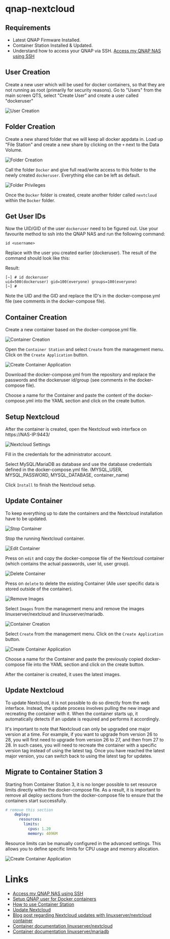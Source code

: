 # qnap-nextcloud

## Requirements

- Latest QNAP Firmware Installed.
- Container Station Installed & Updated.
- Understand how to access your QNAP via SSH.  [Access my QNAP NAS using SSH](https://www.qnap.com/en/how-to/knowledge-base/article/how-do-i-access-my-qnap-nas-using-ssh)

## User Creation
Create a new user which will be used for docker containers, so that they are not running as root (primarily for security reasons). 
Go to "Users" from the main screen QTS, select "Create User" and create a user called "dockeruser"

![User Creation](.attachments/UserCreation.png)


## Folder Creation
Create a new shared folder that we will keep all docker appdata in. Load up "File Station" and create a new share by clicking on the `+` next to the Data Volume.

![Folder Creation](.attachments/FolderCreation.png)

Call the folder `Docker` and give full read/write access to this folder to the newly created `dockeruser`. Everything else can be left as default.

![Folder Privileges](.attachments/FolderPrivileges.png)

Once the `Docker` folder is created, create another folder called `nextcloud` within the `Docker` folder.


## Get User IDs
Now the UID/GID of the user `dockeruser` need to be figured out. Use your favourite method to ssh into the QNAP NAS and run the following command:

```console
id <username>
```

Replace <username> with the user you created earlier (dockeruser). The result of the command should look like this:

Result:
```console
[~] # id dockeruser
uid=500(dockeruser) gid=100(everyone) groups=100(everyone)
[~] #
```

Note the UID and the GID and replace the ID's in the docker-compose.yml file (see comments in the docker-compose file).


## Container Creation
Create a new container based on the docker-compose.yml file.

![Container Creation](.attachments/ContainerCreation.png)

Open the `Container Station` and select `Create` from the management menu. Click on the `Create Application` button.

![Create Container Application](.attachments/CreateContainerApplication.png)

Download the docker-compose.yml from the repository and replace the passwords and the dockeruser id/group (see comments in the docker-compose file).

Choose a name for the Container and paste the content of the docker-compose.yml into the YAML section and click on the create button.

## Setup Nextcloud 
After the container is created, open the Nextcloud web interface on https://NAS-IP:9443/

![Nextcloud Settings](.attachments/NextcloudSettings.png)

Fill in the credentials for the administrator account.

Select MySQL/MariaDB as database and use the database credentials defined in the docker-compose.yml file.
(MYSQL_USER, MYSQL_PASSWORD, MYSQL_DATABASE, container_name)

Click `Install` to finish the Nextcloud setup.

## Update Container
To keep everything up to date the containers and the Nextcloud installation have to be updated.

![Stop Container](.attachments/StopContainer.png)

Stop the running Nextcloud container.

![Edit Container](.attachments/EditContainer.png)

Press on `edit` and copy the docker-compose file of the Nextcloud container (which contains the actual passwords, user Id, user group).

![Delete Container](.attachments/DeleteContainer.png)

Press on `delete` to delete the existing Container (Alle user specific data is stored outside of the container).

![Remove Images](.attachments/RemoveImages.png)

Select `Images` from the management menu and remove the images linuxserver/nextcloud and linuxserver/mariadb.

![Container Creation](.attachments/ContainerCreation.png)

Select `Create` from the management menu. Click on the `Create Application` button.

![Create Container Application](.attachments/CreateContainerApplication.png)

Choose a name for the Container and paste the previously copied docker-compose file into the YAML section and click on the create button.

After the container is created, it uses the latest images.

## Update Nextcloud
To update Nextcloud, it is not possible to do so directly from the web interface. Instead, the update process involves pulling the new image and recreating the container with it. When the container starts up, it automatically detects if an update is required and performs it accordingly.

It's important to note that Nextcloud can only be upgraded one major version at a time. For example, if you want to upgrade from version 26 to 28, you will first need to upgrade from version 26 to 27, and then from 27 to 28. In such cases, you will need to recreate the container with a specific version tag instead of using the latest tag. Once you have reached the latest major version, you can switch back to using the latest tag for updates.


## Migrate to Container Station 3
Starting from Container Station 3, it is no longer possible to set resource limits directly within the docker-compose file. 
As a result, it is important to remove all deploy sections from the docker-compose file to ensure that the containers start successfully.

```yaml
# remove this section 
    deploy:
      resources:
        limits:
          cpus: 1.20
          memory: 4096M
```
Resource limits can be manually configured in the advanced settings. This allows you to define specific limits for CPU usage and memory allocation.

![Create Container Application](.attachments/ContainerStationResourceLimits.png)

# Links
- [Access my QNAP NAS using SSH](https://www.qnap.com/en/how-to/knowledge-base/article/how-do-i-access-my-qnap-nas-using-ssh)
- [Setup QNAP user for Docker containers](https://www.linuxserver.io/blog/2017-09-17-how-to-setup-containers-on-qnap)
- [How to use Container Station](https://www.qnap.com/en/how-to/tutorial/article/how-to-use-container-station)
- [Update Nextcloud](https://docs.linuxserver.io/images/docker-nextcloud/#updating-nextcloud)
- [Blog post regarding Nextcloud updates with linuxserver/nextcloud container](https://discourse.linuxserver.io/t/upgrading-nextcloud/400)
- [Container documentation linuxserver/nextcloud](https://docs.linuxserver.io/images/docker-nextcloud)
- [Container documentation linuxserver/mariadb](https://docs.linuxserver.io/images/docker-mariadb)
